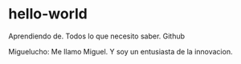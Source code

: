 # hello-world
Aprendiendo de.  Todos lo que necesito saber. Github

Miguelucho: Me llamo Miguel. Y soy un entusiasta de la innovacion.
